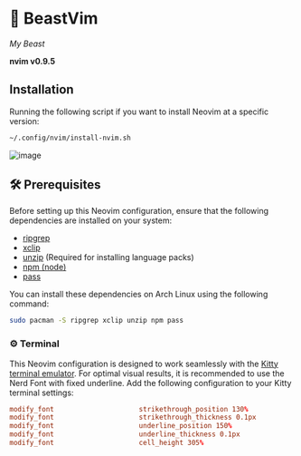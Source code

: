 # 🦁 BeastVim

*My Beast*

**nvim v0.9.5**

## Installation

Running the following script if you want to install Neovim at a specific version:

```sh
~/.config/nvim/install-nvim.sh
```

![image](https://github.com/loctvl842/tvl-library/assets/80513079/3771ae81-50bf-4b6a-8b5c-a9ec44bc6e6f)

## 🛠️ Prerequisites

Before setting up this Neovim configuration, ensure that the following dependencies are installed on your system:

- [ripgrep](https://github.com/BurntSushi/ripgrep)
- [xclip](https://github.com/astrand/xclip)
- [unzip](https://linux.die.net/man/1/unzip) (Required for installing language packs)
- [npm (node)](https://www.npmjs.com/get-npm)
- [pass](https://www.passwordstore.org/)

You can install these dependencies on Arch Linux using the following command:

```sh
sudo pacman -S ripgrep xclip unzip npm pass
```

### ⚙️ Terminal

This Neovim configuration is designed to work seamlessly with the [Kitty terminal emulator](https://sw.kovidgoyal.net/kitty/). For optimal visual results, it is recommended to use the Nerd Font with fixed underline. Add the following configuration to your Kitty terminal settings:

```conf
modify_font                     strikethrough_position 130%
modify_font                     strikethrough_thickness 0.1px
modify_font                     underline_position 150%
modify_font                     underline_thickness 0.1px
modify_font                     cell_height 305%
```
